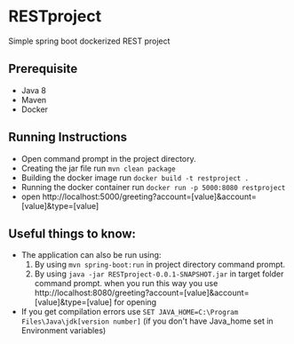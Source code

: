 # RESTproject
Simple spring boot dockerized REST project

## Prerequisite
- Java 8
- Maven
- Docker

## Running Instructions
- Open command prompt in the project directory.
- Creating the jar file run ``` mvn clean package ```
- Building the docker image run ``` docker build -t restproject . ```
- Running the docker container run ``` docker run -p 5000:8080 restproject ```
- open http://localhost:5000/greeting?account=[value]&account=[value]&type=[value]

## Useful things to know:
- The application can also be run using:
  1. By using ``` mvn spring-boot:run ``` in project directory command prompt.
  2. By using ``` java -jar RESTproject-0.0.1-SNAPSHOT.jar ``` in target folder command prompt.
  when you run this way you use http://localhost:8080/greeting?account=[value]&account=[value]&type=[value] for opening
- If you get compilation errors use ``` SET JAVA_HOME=C:\Program Files\Java\jdk[version number] ``` (if you don't have Java_home set in Environment variables)
